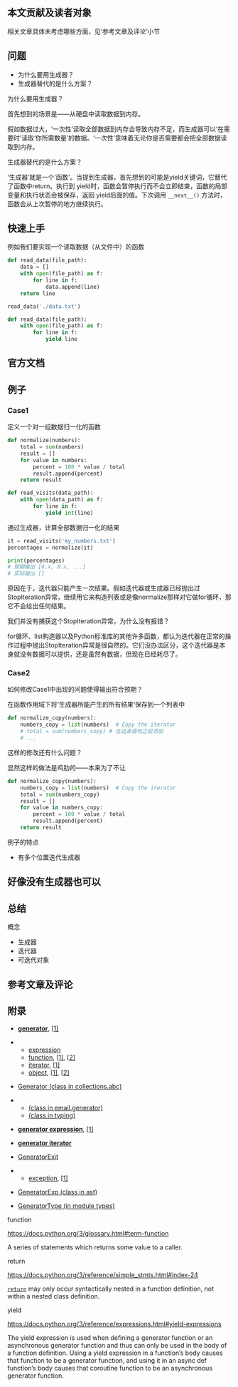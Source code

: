 

## 本文贡献及读者对象



相关文章具体未考虑哪些方面，见‘参考文章及评论’小节



## 问题

- 为什么要用生成器？
- 生成器替代的是什么方案？



为什么要用生成器？

首先想到的场景是——从硬盘中读取数据到内存。

假如数据过大，‘一次性’读取全部数据到内存会导致内存不足，而生成器可以‘在需要时’读取‘你所需数量’的数据。‘一次性’意味着无论你是否需要都会把全部数据读取到内存。



生成器替代的是什么方案？

‘生成器’就是一个‘函数’。当提到生成器，首先想到的可能是yield关键词，它替代了函数中return。执行到 yield时，函数会暂停执行而不会立即结束，函数的局部变量和执行状态会被保存，返回 yield后面的值。下次调用 `__next__()` 方法时，函数会从上次暂停的地方继续执行。



## 快速上手



例如我们要实现一个读取数据（从文件中）的函数



```python
def read_data(file_path):
    data = []
    with open(file_path) as f:
        for line in f:
            data.append(line)
    return line

read_data('./data.txt')
```





```python
def read_data(file_path):
    with open(file_path) as f:
        for line in f:
            yield line

```



## 官方文档





## 例子



### Case1

定义一个对一组数据归一化的函数

```python
def normalize(numbers):
    total = sum(numbers)
    result = []
    for value in numbers:
        percent = 100 * value / total
        result.append(percent)
    return result

def read_visits(data_path):
    with open(data_path) as f:
        for line in f:
            yield int(line)
```

通过生成器，计算全部数据归一化的结果

```python
it = read_visits('my_numbers.txt')
percentages = normalize(it)

print(percentages)
# 预期输出 [0.x, 0.x, ...]
# 实际输出 []
```

原因在于，迭代器只能产生一次结果。假如迭代器或生成器已经抛出过StopIteration异常，继续用它来构造列表或是像normalize那样对它做for循环，那它不会给出任何结果。



我们并没有捕获这个StopIteration异常，为什么没有报错？

for循环、list构造器以及Python标准库的其他许多函数，都认为迭代器在正常的操作过程中抛出StopIteration异常是很自然的。它们没办法区分，这个迭代器是本身就没有数据可以提供，还是虽然有数据，但现在已经耗尽了。



### Case2

如何修改Case1中出现的问题使得输出符合预期？

在函数作用域下将‘生成器所能产生的所有结果’保存到一个列表中

```python
def normalize_copy(numbers):
    numbers_copy = list(numbers)  # Copy the iterator
    # total = sum(numbers_copy) # 在这条语句之前添加
    # ...
```



这样的修改还有什么问题？

显然这样的做法是鸡肋的——本来为了不让



```python
def normalize_copy(numbers):
    numbers_copy = list(numbers)  # Copy the iterator
    total = sum(numbers_copy)
    result = []
    for value in numbers_copy:
        percent = 100 * value / total
        result.append(percent)
    return result
```



例子的特点

- 有多个位置迭代生成器



## 好像没有生成器也可以









## 总结

概念

- 生成器
- 迭代器
- 可迭代对象



## 参考文章及评论



## 附录



- [**generator**](https://docs.python.org/3/glossary.html#term-generator), [[1\]](https://docs.python.org/3/glossary.html#index-18)

- - [expression](https://docs.python.org/3/reference/expressions.html#index-22)
  - [function](https://docs.python.org/3/reference/datamodel.html#index-39), [[1\]](https://docs.python.org/3/reference/expressions.html#index-23), [[2\]](https://docs.python.org/3/reference/simple_stmts.html#index-26)
  - [iterator](https://docs.python.org/3/reference/datamodel.html#index-39), [[1\]](https://docs.python.org/3/reference/simple_stmts.html#index-26)
  - [object](https://docs.python.org/3/reference/datamodel.html#index-61), [[1\]](https://docs.python.org/3/reference/expressions.html#index-22), [[2\]](https://docs.python.org/3/reference/expressions.html#index-31)

- [Generator      (class in collections.abc)](https://docs.python.org/3/library/collections.abc.html#collections.abc.Generator)

- - [(class       in email.generator)](https://docs.python.org/3/library/email.generator.html#email.generator.Generator)
  - [(class       in typing)](https://docs.python.org/3/library/typing.html#typing.Generator)

- [**generator expression**](https://docs.python.org/3/glossary.html#term-generator-expression), [[1\]](https://docs.python.org/3/glossary.html#index-19)

- [**generator iterator**](https://docs.python.org/3/glossary.html#term-generator-iterator)

- [GeneratorExit](https://docs.python.org/3/library/exceptions.html#GeneratorExit)

- - [exception](https://docs.python.org/3/reference/expressions.html#index-33), [[1\]](https://docs.python.org/3/reference/expressions.html#index-37)

- [GeneratorExp      (class in ast)](https://docs.python.org/3/library/ast.html#ast.GeneratorExp)

- [GeneratorType      (in module types)](https://docs.python.org/3/library/types.html#types.GeneratorType)



function

https://docs.python.org/3/glossary.html#term-function

A series of statements which returns some value to a caller. 



return

https://docs.python.org/3/reference/simple_stmts.html#index-24

[`return`](https://docs.python.org/3/reference/simple_stmts.html#return) may only occur syntactically nested in a function definition, not within a nested class definition.



yield

https://docs.python.org/3/reference/expressions.html#yield-expressions

The yield expression is used when defining a generator function or an asynchronous generator function and thus can only be used in the body of a function definition. Using a yield expression in a function’s body causes that function to be a generator function, and using it in an async def function’s body causes that coroutine function to be an asynchronous generator function. 



